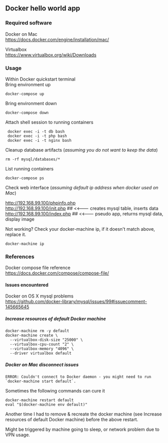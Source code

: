 ## Docker hello world app

### Required software

Docker on Mac   
https://docs.docker.com/engine/installation/mac/

Virtualbox  
https://www.virtualbox.org/wiki/Downloads

### Usage

Within Docker quickstart terminal  
Bring environment up  

    docker-compose up


Bring environment down  

    docker-compose down

Attach shell session to running containers  

     docker exec -i -t db bash  
     docker exec -i -t php bash
     docker exec -i -t nginx bash  

Cleanup database artifacts (_assuming you do not want to keep the data_)  

    rm -rf mysql/databases/*

List running containers  

    docker-compose ps

Check web interface (_assuming default ip address when docker used on Mac_)

http://192.168.99.100/phpinfo.php  
http://192.168.99.100/init.php     ## <<--- creates mysql table, inserts data  
http://192.168.99.100/index.php    ## <<--- pseudo app, returns mysql data, display image

Not working? Check your docker-machine ip, if it doesn't match above, replace it.

    docker-machine ip

### References
Docker compose file reference  
https://docs.docker.com/compose/compose-file/

#### Issues encountered

Docker on OS X mysql problems  
https://github.com/docker-library/mysql/issues/99#issuecomment-145665645


##### Increase resources of default Docker machine

    docker-machine rm -y default
    docker-machine create \
      --virtualbox-disk-size "25000" \
      --virtualbox-cpu-count "2" \
      --virtualbox-memory "4096" \
      --driver virtualbox default

##### Docker on Mac disconnect issues

    ERROR: Couldn't connect to Docker daemon - you might need to run `docker-machine start default`.

Sometimes the following commands can cure it

    docker-machine restart default
    eval "$(docker-machine env default)"

Another time I had to remove & recreate the docker machine (see Increase resources of default Docker machine) before the above restart.

Might be triggered by machine going to sleep, or network problem due to VPN usage.
